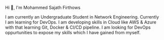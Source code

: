 Hi 👋, I'm Mohammed Sajath Firthows


I am currently an Undergraduate Student in Network Engineering.
Currently I am learning for DevOps.
I am developing skills in Cloud like AWS & Azure with that learning Git, Docker & CI/CD pipeline.
I am looking for DevOps oppurtunities to expose my skills which I have gained from myself.

